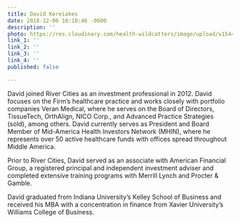 ```yaml
---
title: David Kereiakes
date: 2018-12-06 16:10:46 -0600
description: ''
photo: https://res.cloudinary.com/health-wildcatters/image/upload/v1544134265/image.png
link_1: ''
link_2: ''
link_3: ''
link_4: ''
published: false

---
```

David joined River Cities as an investment professional in 2012. David focuses on the Firm’s healthcare practice and works closely with portfolio companies Veran Medical, where he serves on the Board of Directors, TissueTech, OrthAlign, NICO Corp., and Advanced Practice Strategies (sold), among others. David currently serves as President and Board Member of Mid-America Health Investors Network (MHIN), where he represents over 50 active healthcare funds with offices spread throughout Middle America.

 

Prior to River Cities, David served as an associate with American Financial Group, a registered principal and independent investment adviser and completed extensive training programs with Merrill Lynch and Procter & Gamble.

 

David graduated from Indiana University’s Kelley School of Business and received his MBA with a concentration in finance from Xavier University’s Williams College of Business.